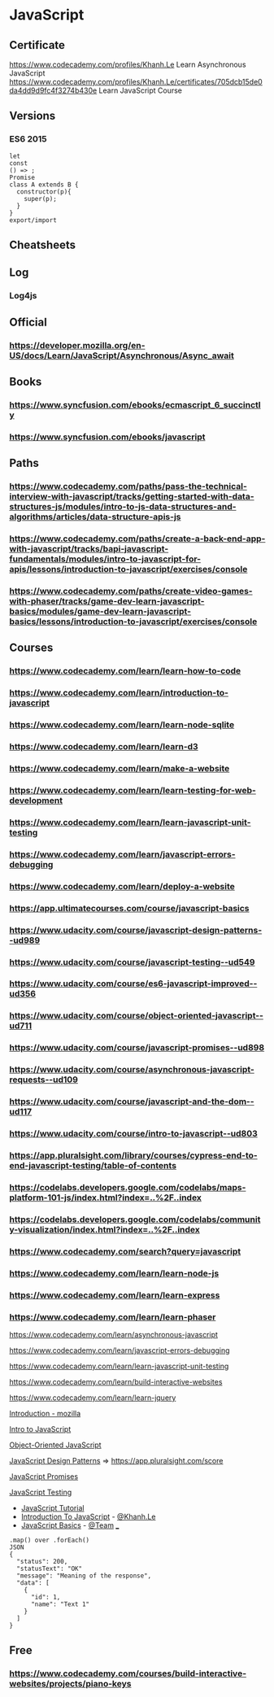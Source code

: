 # JavaScript
## Certificate
https://www.codecademy.com/profiles/Khanh.Le Learn Asynchronous JavaScript
https://www.codecademy.com/profiles/Khanh.Le/certificates/705dcb15de0da4dd9d9fc4f3274b430e Learn JavaScript Course
## Versions
### ES6 2015
```
let
const
() => ;
Promise
class A extends B {
  constructor(p){
    super(p);
  }
}
export/import
```
## Cheatsheets
## Log
### Log4js
### 
## Official
### https://developer.mozilla.org/en-US/docs/Learn/JavaScript/Asynchronous/Async_await
## Books
### https://www.syncfusion.com/ebooks/ecmascript_6_succinctly
### https://www.syncfusion.com/ebooks/javascript
## Paths
### https://www.codecademy.com/paths/pass-the-technical-interview-with-javascript/tracks/getting-started-with-data-structures-js/modules/intro-to-js-data-structures-and-algorithms/articles/data-structure-apis-js
### https://www.codecademy.com/paths/create-a-back-end-app-with-javascript/tracks/bapi-javascript-fundamentals/modules/intro-to-javascript-for-apis/lessons/introduction-to-javascript/exercises/console
### https://www.codecademy.com/paths/create-video-games-with-phaser/tracks/game-dev-learn-javascript-basics/modules/game-dev-learn-javascript-basics/lessons/introduction-to-javascript/exercises/console
## Courses
### https://www.codecademy.com/learn/learn-how-to-code
### https://www.codecademy.com/learn/introduction-to-javascript
### https://www.codecademy.com/learn/learn-node-sqlite
### https://www.codecademy.com/learn/learn-d3
### https://www.codecademy.com/learn/make-a-website
### https://www.codecademy.com/learn/learn-testing-for-web-development
### https://www.codecademy.com/learn/learn-javascript-unit-testing
### https://www.codecademy.com/learn/javascript-errors-debugging
### https://www.codecademy.com/learn/deploy-a-website
### https://app.ultimatecourses.com/course/javascript-basics
### https://www.udacity.com/course/javascript-design-patterns--ud989
### https://www.udacity.com/course/javascript-testing--ud549
### https://www.udacity.com/course/es6-javascript-improved--ud356
### https://www.udacity.com/course/object-oriented-javascript--ud711
### https://www.udacity.com/course/javascript-promises--ud898
### https://www.udacity.com/course/asynchronous-javascript-requests--ud109
### https://www.udacity.com/course/javascript-and-the-dom--ud117
### https://www.udacity.com/course/intro-to-javascript--ud803
### https://app.pluralsight.com/library/courses/cypress-end-to-end-javascript-testing/table-of-contents
### https://codelabs.developers.google.com/codelabs/maps-platform-101-js/index.html?index=..%2F..index
### https://codelabs.developers.google.com/codelabs/community-visualization/index.html?index=..%2F..index
### https://www.codecademy.com/search?query=javascript
### https://www.codecademy.com/learn/learn-node-js
### https://www.codecademy.com/learn/learn-express
### https://www.codecademy.com/learn/learn-phaser
https://www.codecademy.com/learn/asynchronous-javascript

https://www.codecademy.com/learn/javascript-errors-debugging

https://www.codecademy.com/learn/learn-javascript-unit-testing

https://www.codecademy.com/learn/build-interactive-websites

https://www.codecademy.com/learn/learn-jquery



[Introduction - mozilla](https://developer.mozilla.org/en-US/docs/Web/JavaScript/Guide/Introduction)

[Intro to JavaScript](https://www.udacity.com/course/intro-to-javascript--ud803)

[Object-Oriented JavaScript](https://classroom.udacity.com/courses/ud711)

[JavaScript Design Patterns](https://classroom.udacity.com/courses/ud989) => https://app.pluralsight.com/score

[JavaScript Promises](https://classroom.udacity.com/courses/ud898)

[JavaScript Testing](https://classroom.udacity.com/courses/ud549)

* [JavaScript Tutorial](https://www.sololearn.com/Course/JavaScript/)
* [Introduction To JavaScript](https://www.codecademy.com/courses/introduction-to-javascript/) - [@Khanh.Le](https://www.codecademy.com/Khanh.Le)
* [JavaScript Basics](https://app.ultimatecourses.com/course/javascript-basics) - [@Team](https://ultimatecourses.com/my-account/join-team/d7cb65fb9a7c76488e1cd6cf8686238d) [_](https://ultimatecourses.com/affiliates)


```
.map() over .forEach()
JSON
{
  "status": 200,
  "statusText": "OK"
  "message": "Meaning of the response",
  "data": [
    {
      "id": 1,
      "name": "Text 1"
    }
  ]
}
```
## Free
### https://www.codecademy.com/courses/build-interactive-websites/projects/piano-keys
